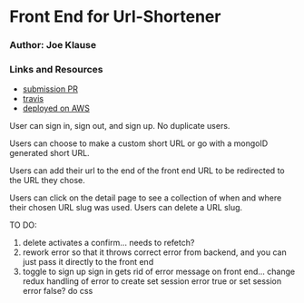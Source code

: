 # Front End for Url-Shortener

### Author: Joe Klause

### Links and Resources
* [submission PR](https://github.com/JKlause/url-shortener-be/pull/2)
* [travis](https://travis-ci.com/JKlause/url-shortener-be)
* [deployed on AWS](http://shorten-you-rl.s3-website-us-west-2.amazonaws.com/) 


User can sign in, sign out, and sign up.
No duplicate users.

Users can choose to make a custom short URL or go with a mongoID generated short URL.

Users can add their url to the end of the front end URL to be redirected to the URL they chose.

Users can click on the detail page to see a collection of when and where their chosen URL slug was used.
Users can delete a URL slug.


TO DO:
1. delete activates a confirm... needs to refetch? 
2. rework error so that it throws correct error from backend, and you can just pass it directly to the front end
3. toggle to sign up sign in gets rid of error message on front end... change redux handling of error to create set session error true or set session error false?
do css

